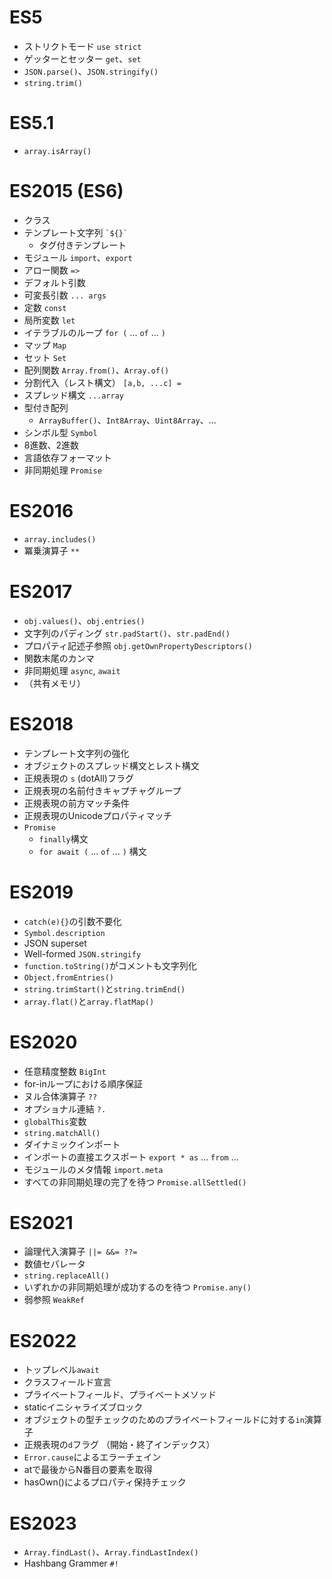 # ES5
- ストリクトモード `use strict`
- ゲッターとセッター `get`、`set`
- `JSON.parse()`、`JSON.stringify()`
- `string.trim()`
# ES5.1
- `array.isArray()`

# ES2015 (ES6)
- クラス
- テンプレート文字列 ``` `${}` ```
  - タグ付きテンプレート
- モジュール `import`、`export`
- アロー関数 `=>`
- デフォルト引数
- 可変長引数 `... args`
- 定数 `const`
- 局所変数 `let`
- イテラブルのループ `for (` ... `of` ... `)`
- マップ `Map`
- セット `Set`
- 配列関数 `Array.from()`、`Array.of()`
- 分割代入（レスト構文） `[a,b, ...c] = `
- スプレッド構文 `...array`
- 型付き配列
  - `ArrayBuffer()`、`Int8Array`、`Uint8Array`、...
- シンボル型 `Symbol`
- 8進数、2進数
- 言語依存フォーマット
- 非同期処理 `Promise`

# ES2016
- `array.includes()`
- 冪乗演算子 `**`

# ES2017
- `obj.values()`、`obj.entries()`
- 文字列のパディング `str.padStart()`、`str.padEnd()`
- プロパティ記述子参照 `obj.getOwnPropertyDescriptors()`
- 関数末尾のカンマ
- 非同期処理 `async`, `await`
- （共有メモリ）

# ES2018
- テンプレート文字列の強化
- オブジェクトのスプレッド構文とレスト構文
- 正規表現の `s` (dotAll)フラグ
- 正規表現の名前付きキャプチャグループ
- 正規表現の前方マッチ条件
- 正規表現のUnicodeプロパティマッチ
- `Promise`
  - `finally`構文
  - `for await (` ... `of` ... `)` 構文

# ES2019
- `catch(e){}`の引数不要化
- `Symbol.description`
- JSON superset
- Well-formed `JSON.stringify`
- `function.toString()`がコメントも文字列化
- `Object.fromEntries()`
- `string.trimStart()`と`string.trimEnd()`
- `array.flat()`と`array.flatMap()`

# ES2020
- 任意精度整数 `BigInt`
- for-inループにおける順序保証
- ヌル合体演算子 `??`
- オプショナル連結 `?.`
- `globalThis`変数
- `string.matchAll()`
- ダイナミックインポート
- インポートの直接エクスポート `export * as` ... `from` ...
- モジュールのメタ情報 `import.meta`
- すべての非同期処理の完了を待つ `Promise.allSettled()`

# ES2021
- 論理代入演算子 `||= &&= ??=`
- 数値セパレータ
- `string.replaceAll()`
- いずれかの非同期処理が成功するのを待つ `Promise.any()`
- 弱参照 `WeakRef`

# ES2022
- トップレベル`await`
- クラスフィールド宣言
- プライベートフィールド、プライベートメソッド
- staticイニシャライズブロック
- オブジェクトの型チェックのためのプライベートフィールドに対する`in`演算子
- 正規表現の`d`フラグ （開始・終了インデックス）
- `Error.cause`によるエラーチェイン
- atで最後からN番目の要素を取得
- hasOwn()によるプロパティ保持チェック

# ES2023
- `Array.findLast()`、`Array.findLastIndex()`
- Hashbang Grammer `#!`
